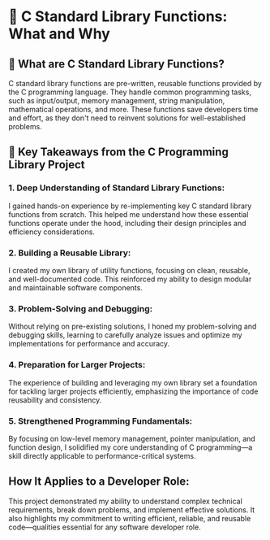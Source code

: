 # 📜 C Standard Library Functions: What and Why

## 💬 What are C Standard Library Functions?

C standard library functions are pre-written, reusable functions provided by the C programming language. They handle common programming tasks, such as input/output, memory management, string manipulation, mathematical operations, and more. These functions save developers time and effort, as they don't need to reinvent solutions for well-established problems.

## 🧠 Key Takeaways from the C Programming Library Project

### 1. Deep Understanding of Standard Library Functions:

I gained hands-on experience by re-implementing key C standard library functions from scratch. This helped me understand how these essential functions operate under the hood, including their design principles and efficiency considerations.

### 2. Building a Reusable Library:

I created my own library of utility functions, focusing on clean, reusable, and well-documented code. This reinforced my ability to design modular and maintainable software components.

### 3. Problem-Solving and Debugging:

Without relying on pre-existing solutions, I honed my problem-solving and debugging skills, learning to carefully analyze issues and optimize my implementations for performance and accuracy.

### 4. Preparation for Larger Projects:

The experience of building and leveraging my own library set a foundation for tackling larger projects efficiently, emphasizing the importance of code reusability and consistency.

### 5. Strengthened Programming Fundamentals:

By focusing on low-level memory management, pointer manipulation, and function design, I solidified my core understanding of C programming—a skill directly applicable to performance-critical systems.

## How It Applies to a Developer Role:

This project demonstrated my ability to understand complex technical requirements, break down problems, and implement effective solutions. It also highlights my commitment to writing efficient, reliable, and reusable code—qualities essential for any software developer role.

